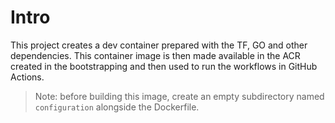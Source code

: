 # Intro

This project creates a dev container prepared with the TF, GO and other dependencies. This container image is then made available in the ACR created in the bootstrapping and then used to run the workflows in GitHub Actions.

>Note: before building this image, create an empty subdirectory named `configuration` alongside the Dockerfile.
